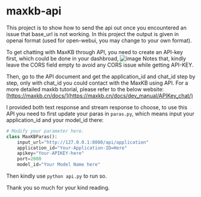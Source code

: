 # maxkb-api
This project is to show how to send the api out once you encountered an issue that base_url is not working. In this
project the output is given in openai format (used for open-webui, you may change to your own format).

To get chatting with MaxKB through API, you need to create an API-key first, which could be done in your dashbroad,
![image](https://github.com/user-attachments/assets/6726be70-56a4-4054-b8a1-f2a70be37904)
Notes that, kindly leave the CORS field empty to avoid any CORS issue while getting API-KEY.

Then, go to the API document and get the application_id and chat_id step by step, only with chat_id you could contact
with the MaxKB using API. For a more detailed maxkb tutorial, please refer to the below website:
[https://maxkb.cn/docs/](https://maxkb.cn/docs/dev_manual/APIKey_chat/)

I provided both text response and stream response to choose, to use this API you need to first update your paras in
`paras.py`, which means input your application_id and your model_id there:
```python
# Modify your parameter here.
class MaxKBParas():
    input_url="http://127.0.0.1:8080/api/application"
    application_id="Your-Application-ID=Here"
    apikey="Your-APIKEY-here"
    port=2000
    model_id="Your Model Name here"
```

Then kindly use `python api.py` to run so.  

Thank you so much for your kind reading.
